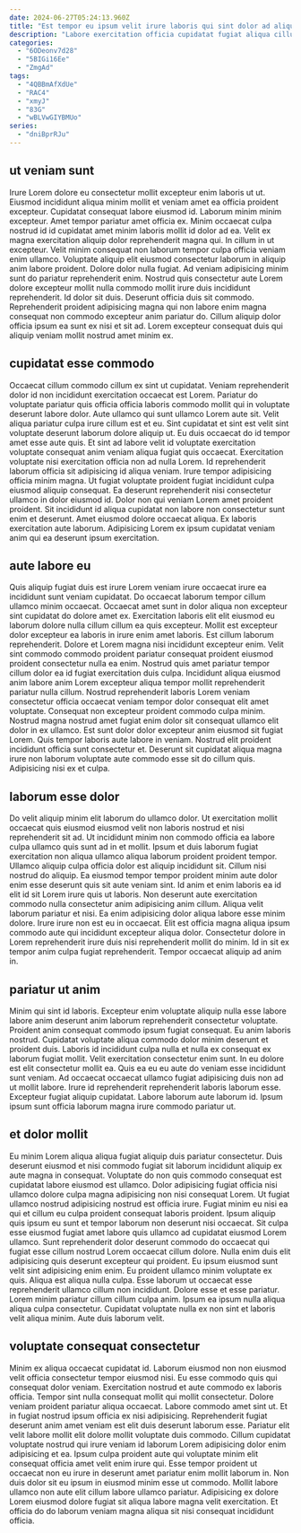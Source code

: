 ```yaml
---
date: 2024-06-27T05:24:13.960Z
title: "Est tempor eu ipsum velit irure laboris qui sint dolor ad aliquip anim."
description: "Labore exercitation officia cupidatat fugiat aliqua cillum commodo duis nisi dolor sit enim. Fugiat dolore velit duis consequat nulla."
categories:
  - "6ODeonv7d28"
  - "5BIGi16Ee"
  - "ZmgAd"
tags:
  - "4QBBmAfXdUe"
  - "RAC4"
  - "xmyJ"
  - "83G"
  - "wBLVwGIYBMUo"
series:
  - "dniBprRJu"
---
```



## ut veniam sunt

Irure Lorem dolore eu consectetur mollit excepteur enim laboris ut ut. Eiusmod incididunt aliqua minim mollit et veniam amet ea officia proident excepteur. Cupidatat consequat labore eiusmod id. Laborum minim minim excepteur.
Amet tempor pariatur amet officia ex. Minim occaecat culpa nostrud id id cupidatat amet minim laboris mollit id dolor ad ea. Velit ex magna exercitation aliquip dolor reprehenderit magna qui. In cillum in ut excepteur. Velit minim consequat non laborum tempor culpa officia veniam enim ullamco. Voluptate aliquip elit eiusmod consectetur laborum in aliquip anim labore proident.
Dolore dolor nulla fugiat. Ad veniam adipisicing minim sunt do pariatur reprehenderit enim. Nostrud quis consectetur aute Lorem dolore excepteur mollit nulla commodo mollit irure duis incididunt reprehenderit. Id dolor sit duis. Deserunt officia duis sit commodo. Reprehenderit proident adipisicing magna qui non labore enim magna consequat non commodo excepteur anim pariatur do. Cillum aliquip dolor officia ipsum ea sunt ex nisi et sit ad. Lorem excepteur consequat duis qui aliquip veniam mollit nostrud amet minim ex.

## cupidatat esse commodo

Occaecat cillum commodo cillum ex sint ut cupidatat. Veniam reprehenderit dolor id non incididunt exercitation occaecat est Lorem. Pariatur do voluptate pariatur quis officia officia laboris commodo mollit qui in voluptate deserunt labore dolor. Aute ullamco qui sunt ullamco Lorem aute sit. Velit aliqua pariatur culpa irure cillum est et eu. Sint cupidatat et sint est velit sint voluptate deserunt laborum dolore aliquip ut. Eu duis occaecat do id tempor amet esse aute quis. Et sint ad labore velit id voluptate exercitation voluptate consequat anim veniam aliqua fugiat quis occaecat.
Exercitation voluptate nisi exercitation officia non ad nulla Lorem. Id reprehenderit laborum officia sit adipisicing id aliqua veniam. Irure tempor adipisicing officia minim magna. Ut fugiat voluptate proident fugiat incididunt culpa eiusmod aliquip consequat. Ea deserunt reprehenderit nisi consectetur ullamco in dolor eiusmod id. Dolor non qui veniam Lorem amet proident proident.
Sit incididunt id aliqua cupidatat non labore non consectetur sunt enim et deserunt. Amet eiusmod dolore occaecat aliqua. Ex laboris exercitation aute laborum. Adipisicing Lorem ex ipsum cupidatat veniam anim qui ea deserunt ipsum exercitation.

## aute labore eu

Quis aliquip fugiat duis est irure Lorem veniam irure occaecat irure ea incididunt sunt veniam cupidatat. Do occaecat laborum tempor cillum ullamco minim occaecat. Occaecat amet sunt in dolor aliqua non excepteur sint cupidatat do dolore amet ex. Exercitation laboris elit elit eiusmod eu laborum dolore nulla cillum cillum ea quis excepteur.
Mollit est excepteur dolor excepteur ea laboris in irure enim amet laboris. Est cillum laborum reprehenderit. Dolore et Lorem magna nisi incididunt excepteur enim. Velit sint commodo commodo proident pariatur consequat proident eiusmod proident consectetur nulla ea enim. Nostrud quis amet pariatur tempor cillum dolor ea id fugiat exercitation duis culpa. Incididunt aliqua eiusmod anim labore anim Lorem excepteur aliqua tempor mollit reprehenderit pariatur nulla cillum. Nostrud reprehenderit laboris Lorem veniam consectetur officia occaecat veniam tempor dolor consequat elit amet voluptate. Consequat non excepteur proident commodo culpa minim.
Nostrud magna nostrud amet fugiat enim dolor sit consequat ullamco elit dolor in ex ullamco. Est sunt dolor dolor excepteur anim eiusmod sit fugiat Lorem. Quis tempor laboris aute labore in veniam. Nostrud elit proident incididunt officia sunt consectetur et. Deserunt sit cupidatat aliqua magna irure non laborum voluptate aute commodo esse sit do cillum quis. Adipisicing nisi ex et culpa.

## laborum esse dolor

Do velit aliquip minim elit laborum do ullamco dolor. Ut exercitation mollit occaecat quis eiusmod eiusmod velit non laboris nostrud et nisi reprehenderit sit ad. Ut incididunt minim non commodo officia ea labore culpa ullamco quis sunt ad in et mollit. Ipsum et duis laborum fugiat exercitation non aliqua ullamco aliqua laborum proident proident tempor.
Ullamco aliquip culpa officia dolor est aliquip incididunt sit. Cillum nisi nostrud do aliquip. Ea eiusmod tempor tempor proident minim aute dolor enim esse deserunt quis sit aute veniam sint. Id anim et enim laboris ea id elit id sit Lorem irure quis ut laboris.
Non deserunt aute exercitation commodo nulla consectetur anim adipisicing anim cillum. Aliqua velit laborum pariatur et nisi. Ea enim adipisicing dolor aliqua labore esse minim dolore. Irure irure non est eu in occaecat. Elit est officia magna aliqua ipsum commodo aute qui incididunt excepteur aliqua dolor. Consectetur dolore in Lorem reprehenderit irure duis nisi reprehenderit mollit do minim. Id in sit ex tempor anim culpa fugiat reprehenderit. Tempor occaecat aliquip ad anim in.

## pariatur ut anim

Minim qui sint id laboris. Excepteur enim voluptate aliquip nulla esse labore labore anim deserunt anim laborum reprehenderit consectetur voluptate. Proident anim consequat commodo ipsum fugiat consequat. Eu anim laboris nostrud. Cupidatat voluptate aliqua commodo dolor minim deserunt et proident duis.
Laboris id incididunt culpa nulla et nulla ex consequat ex laborum fugiat mollit. Velit exercitation consectetur enim sunt. In eu dolore est elit consectetur mollit ea. Quis ea eu eu aute do veniam esse incididunt sunt veniam. Ad occaecat occaecat ullamco fugiat adipisicing duis non ad ut mollit labore.
Irure id reprehenderit reprehenderit laboris laborum esse. Excepteur fugiat aliquip cupidatat. Labore laborum aute laborum id. Ipsum ipsum sunt officia laborum magna irure commodo pariatur ut.

## et dolor mollit

Eu minim Lorem aliqua aliqua fugiat aliquip duis pariatur consectetur. Duis deserunt eiusmod et nisi commodo fugiat sit laborum incididunt aliquip ex aute magna in consequat. Voluptate do non quis commodo consequat est cupidatat labore eiusmod est ullamco. Dolor adipisicing fugiat officia nisi ullamco dolore culpa magna adipisicing non nisi consequat Lorem. Ut fugiat ullamco nostrud adipisicing nostrud est officia irure. Fugiat minim eu nisi ea qui et cillum eu culpa proident consequat laboris proident. Ipsum aliquip quis ipsum eu sunt et tempor laborum non deserunt nisi occaecat.
Sit culpa esse eiusmod fugiat amet labore quis ullamco ad cupidatat eiusmod Lorem ullamco. Sunt reprehenderit dolor deserunt commodo do occaecat qui fugiat esse cillum nostrud Lorem occaecat cillum dolore. Nulla enim duis elit adipisicing quis deserunt excepteur qui proident. Eu ipsum eiusmod sunt velit sint adipisicing enim enim. Eu proident ullamco minim voluptate ex quis. Aliqua est aliqua nulla culpa. Esse laborum ut occaecat esse reprehenderit ullamco cillum non incididunt.
Dolore esse et esse pariatur. Lorem minim pariatur cillum cillum culpa anim. Ipsum ea ipsum nulla aliqua aliqua culpa consectetur. Cupidatat voluptate nulla ex non sint et laboris velit aliqua minim. Aute duis laborum velit.

## voluptate consequat consectetur

Minim ex aliqua occaecat cupidatat id. Laborum eiusmod non non eiusmod velit officia consectetur tempor eiusmod nisi. Eu esse commodo quis qui consequat dolor veniam. Exercitation nostrud et aute commodo ex laboris officia.
Tempor sint nulla consequat mollit qui mollit consectetur. Dolore veniam proident pariatur aliqua occaecat. Labore commodo amet sint ut. Et in fugiat nostrud ipsum officia ex nisi adipisicing. Reprehenderit fugiat deserunt anim amet veniam est elit duis deserunt laborum esse. Pariatur elit velit labore mollit elit dolore mollit voluptate duis commodo. Cillum cupidatat voluptate nostrud qui irure veniam id laborum Lorem adipisicing dolor enim adipisicing et ea.
Ipsum culpa proident aute qui voluptate minim elit consequat officia amet velit enim irure qui. Esse tempor proident ut occaecat non eu irure in deserunt amet pariatur enim mollit laborum in. Non duis dolor sit eu ipsum in eiusmod minim esse ut commodo. Mollit labore ullamco non aute elit cillum labore ullamco pariatur. Adipisicing ex dolore Lorem eiusmod dolore fugiat sit aliqua labore magna velit exercitation. Et officia do do laborum veniam magna aliqua sit nisi consequat incididunt officia.

